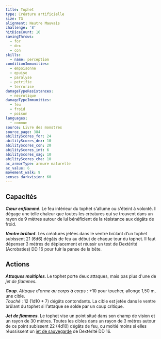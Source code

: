 ```yaml
---
title: Tophet
type: Créature artificielle
size: TG
alignment: Neutre Mauvais
challenge: '8'
hitDiceCount: 16
savingThrows:
  - for
  - dex
  - con
skills:
  - name: perception
conditionImmunities:
  - empoisonne
  - epuise
  - paralyse
  - petrifie
  - terrorise
damageTypeResistances:
  - necrotique
damageTypeImmunities:
  - feu
  - froid
  - poison
languages:
  - commun
source: Livre des monstres
source_page: 384
abilityScores_for: 24
abilityScores_dex: 10
abilityScores_con: 20
abilityScores_int: 6
abilityScores_sag: 10
abilityScores_cha: 10
ac_armorType: armure naturelle
ac_value: 6
movement_walk: 9
senses_darkvision: 60
---
```

## Capacités
_**Cœur enflammé**_. Le feu intérieur du tophet s'allume ou s'éteint à volonté. Il dégage une telle chaleur que toutes les créatures qui se trouvent dans un rayon de 9 mètres autour de lui bénéficient de la résistance aux dégâts de froid.

_**Ventre brûlant**_. Les créatures jetées dans le ventre brûlant d'un tophet subissent 21 (6d6) dégâts de feu au début de chaque tour du tophet. Il faut dépenser 3 mètres de déplacement et réussir un test de Dextérité (Acrobaties) DD 16 pour fuir la panse de la bête.

## Actions
_**Attaques multiples**_. Le tophet porte deux attaques, mais pas plus d'une de _jet de flammes_.

_**Coup**_. _Attaque d'arme au corps à corps_ : +10 pour toucher, allonge 1,50 m, une cible.  
_Touché_ : 12 (1d10 + 7) dégâts contondants. La cible est jetée dans le ventre brûlant du tophet si l'attaque se solde par un coup critique.

_**Jet de flammes**_. Le tophet vise un point situé dans son champ de vision et un rayon de 30 mètres. Toutes les cibles dans un rayon de 3 mètres autour de ce point subissent 22 (4d10) dégâts de feu, ou moitié moins si elles réussissent un [jet de sauvegarde](/utiliser-les-caracteristiques/#jets-de-sauvegarde) de Dextérité DD 16.
